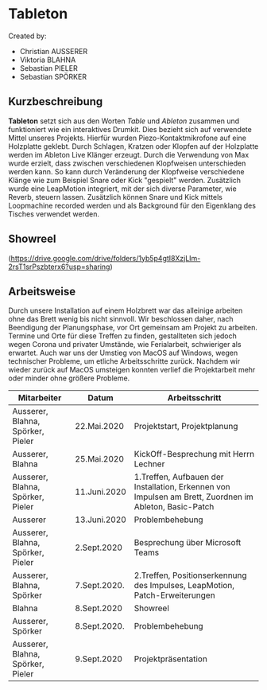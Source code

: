 # Tableton
Created by:
* Christian AUSSERER
* Viktoria BLAHNA
* Sebastian PIELER
* Sebastian SPÖRKER

## Kurzbeschreibung
**Tableton** setzt sich aus den Worten *Table* und *Ableton* zusammen und funktioniert wie ein interaktives Drumkit. Dies bezieht sich auf verwendete Mittel unseres Projekts. Hierfür wurden Piezo-Kontaktmikrofone auf eine Holzplatte geklebt. Durch Schlagen, Kratzen oder Klopfen auf der Holzplatte werden im Ableton Live Klänger erzeugt. Durch die Verwendung von Max wurde erzielt, dass zwischen verschiedenen Klopfweisen unterschieden werden kann. So kann durch Veränderung der Klopfweise verschiedene Klänge wie zum Beispiel Snare oder Kick "gespielt" werden. Zusätzlich wurde eine LeapMotion integriert, mit der sich diverse Parameter, wie Reverb, steuern lassen. Zusätzlich können Snare und Kick mittels Loopmachine recorded werden und als Background für den Eigenklang des Tisches verwendet werden.

## Showreel
(https://drive.google.com/drive/folders/1yb5p4gtI8XzjLIm-2rsT1srPszbterx6?usp=sharing)


## Arbeitsweise
Durch unsere Installation auf einem Holzbrett war das alleinige arbeiten ohne das Brett wenig bis nicht sinnvoll. Wir beschlossen daher, nach Beendigung der Planungsphase, vor Ort gemeinsam am Projekt zu arbeiten. Termine und Orte für diese Treffen zu finden, gestallteten sich jedoch wegen Corona und privater Umstände, wie Ferialarbeit, schwieriger als erwartet. Auch war uns der Umstieg von MacOS auf Windows, wegen technischer Probleme, um etliche Arbeitsschritte zurück. Nachdem wir wieder zurück auf MacOS umsteigen konnten verlief die Projektarbeit mehr oder minder ohne größere Probleme.  


Mitarbeiter                             |  Datum      | Arbeitsschritt
--------------------------------------  | ----------- | -----------------------------
Ausserer, Blahna, Spörker, Pieler       |22.Mai.2020  | Projektstart, Projektplanung
Ausserer, Blahna		                |25.Mai.2020  | KickOff-Besprechung mit Herrn Lechner
Ausserer, Blahna, Spörker, Pieler       |11.Juni.2020 | 1.Treffen, Aufbauen der Installation, Erkennen von Impulsen am Brett, Zuordnen im Ableton, Basic-Patch
Ausserer							    |13.Juni.2020 | Problembehebung
Ausserer, Blahna, Spörker, Pieler	    |2.Sept.2020  | Besprechung über Microsoft Teams
Ausserer, Blahna, Spörker 			    |7.Sept.2020. | 2.Treffen, Positionserkennung des Impulses, LeapMotion, Patch-Erweiterungen
Blahna									|8.Sept.2020  | Showreel
Ausserer, Spörker						|8.Sept.2020. | Problembehebung
Ausserer, Blahna, Spörker, Pieler 		|9.Sept.2020  | Projektpräsentation



